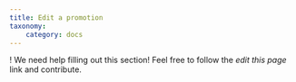 ```yaml
---
title: Edit a promotion
taxonomy:
    category: docs
---
```


! We need help filling out this section! Feel free to follow the *edit this page* link and contribute.

